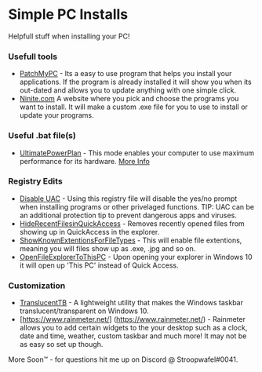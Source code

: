 # Simple PC Installs
Helpfull stuff when installing your PC!

### Usefull tools
- [PatchMyPC](https://patchmypc.com/home-updater) - Its a easy to use program that helps you install your applications. If the program is already installed it will show you when its out-dated and allows you to update anything with one simple click.
- [Ninite.com](https://ninite.com/) A website where you pick and choose the programs you want to install. It will make a custom .exe file for you to use to install or update your programs.

### Useful .bat file(s)
- [UltimatePowerPlan](https://mega.nz/file/Lc90CDSS#Ql0yM_Ydij45vGrztxTCQ-eFlwpnnwdwC0rcKVm3o_A) - This mode enables your computer to use maximum performance for its hardware. [More Info](https://www.howtogeek.com/368781/how-to-enable-ultimate-performance-power-plan-in-windows-10/)

### Registry Edits
- [Disable UAC](https://mega.nz/folder/uV00mDzL#JMPRgboghP9MwyR4ddu-YQ) - Using this registry file will disable the yes/no prompt when installing programs or other privelaged functions. TIP: UAC can be an additional protection tip to prevent dangerous apps and viruses.
- [HideRecentFilesinQuickAccess](https://mega.nz/folder/uV00mDzL#JMPRgboghP9MwyR4ddu-YQ) - Removes recently opened files from showing up in QuickAccess in the explorer.
- [ShowKnownExtentionsForFileTypes](https://mega.nz/folder/uV00mDzL#JMPRgboghP9MwyR4ddu-YQ) - This will enable file extentions, meaning you will files show up as .exe, .jpg and so on.
- [OpenFileExplorerToThisPC](https://mega.nz/folder/uV00mDzL#JMPRgboghP9MwyR4ddu-YQ) - Upon opening your explorer in Windows 10 it will open up 'This PC' instead of Quick Access.

### Customization
- [TranslucentTB](https://github.com/TranslucentTB/TranslucentTB/releases/tag/2020.2) - A lightweight utility that makes the Windows taskbar translucent/transparent on Windows 10.
- [https://www.rainmeter.net/] (https://www.rainmeter.net/) - Rainmeter allows you to add certain widgets to the your desktop such as a clock, date and time, weather, custom taskbar and much more! It may not be as easy so set up though.

More Soon™ - for questions hit me up on Discord @ Stroopwafel#0041.
